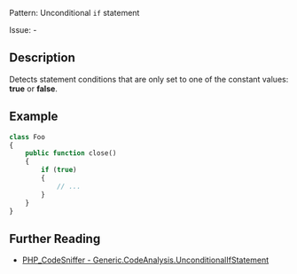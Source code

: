 Pattern: Unconditional `if` statement

Issue: -

## Description

Detects statement conditions that are only set to one of the constant values: **true** or **false**.

## Example

``` php
class Foo
{
    public function close()
    {
        if (true)
        {
            // ...
        }
    }
}
```

## Further Reading

* [PHP_CodeSniffer - Generic.CodeAnalysis.UnconditionalIfStatement](https://github.com/squizlabs/PHP_CodeSniffer/blob/master/src/Standards/Generic/Sniffs/CodeAnalysis/UnconditionalIfStatementSniff.php)